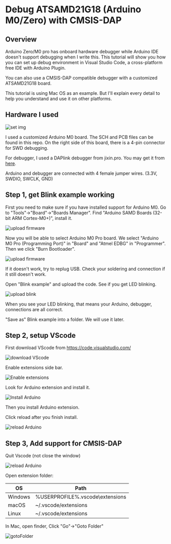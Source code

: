 # Debug ATSAMD21G18 (Arduino M0/Zero) with CMSIS-DAP


## Overview
 
Arduino Zero/M0 pro has onboard hardware debugger while Arduino IDE doesn't support debugging when I write this. This tutorial will show you how you can set up debug environment in Visual Studio Code, a cross-platform free IDE with Arduino Plugin.

You can also use a CMSIS-DAP compatible debugger with a customized ATSAMD21G18 board. 

This tutorial is using Mac OS as an example. But I'll explain every detail to help you understand and use it on other platforms.  

## Hardware I used

![set img](https://github.com/DeqingSun/Debug-Arduino-ATSAMD21G18-with-CMSIS-DAP/raw/master/img/ArduinoM0_CMSIS.jpg)

I used a customized Arduino M0 board. The SCH and PCB files can be found in this repo. On the right side of this board, there is a 4-pin connector for SWD debugging.

For debugger, I used a DAPlink debugger from jixin.pro. You may get it from [here](https://lcsc.com/product-detail/Others_Jixin-JX160101_C284862.html).

Arduino and debugger are connected with 4 female jumper wires. (3.3V, SWDIO, SWCLK, GND)


## Step 1, get Blink example working

First you need to make sure if you have installed support for Arduino M0. Go to "Tools"->"Board"->"Boards Manager". Find "Arduino SAMD Boards (32-bit ARM Cortex-M0+)", install it.

![upload firmware](https://github.com/DeqingSun/Debug-Arduino-ATSAMD21G18-with-CMSIS-DAP/raw/master/img/installboard.png)

Now you will be able to select Arduino M0 Pro board. We select "Arduino M0 Pro (Programming Port)" in "Board" and "Atmel EDBG" in "Programmer". Then we click "Burn Bootloader".

![upload firmware](https://github.com/DeqingSun/Debug-Arduino-ATSAMD21G18-with-CMSIS-DAP/raw/master/img/uploadFirmware.png)

If it doesn't work, try to replug USB. Check your soldering and connection if it still doesn't work.

Open "Blink example" and upload the code. See if you get LED blinking.

![upload blink](https://github.com/DeqingSun/Debug-Arduino-ATSAMD21G18-with-CMSIS-DAP/raw/master/img/arduinoUpload.png)

When you see your LED blinking, that means your Arduino, debugger, connections are all correct.

"Save as" Blink example into a folder. We will use it later.

## Step 2, setup VScode

First download VScode from <https://code.visualstudio.com/>

![download VScode](https://github.com/DeqingSun/Debug-Arduino-ATSAMD21G18-with-CMSIS-DAP/raw/master/img/downloadVScode.png)

Enable extensions side bar.

![Enable extensions](https://github.com/DeqingSun/Debug-Arduino-ATSAMD21G18-with-CMSIS-DAP/raw/master/img/vscodeShowExtensions.png)

Look for Arduino extension and install it.

![Install Arduino](https://github.com/DeqingSun/Debug-Arduino-ATSAMD21G18-with-CMSIS-DAP/raw/master/img/vscodeInstallArduino.png)

Then you install Arduino extension. 

Click reload after you finish install.

![reload Arduino](https://github.com/DeqingSun/Debug-Arduino-ATSAMD21G18-with-CMSIS-DAP/raw/master/img/vscodeReload.png)

## Step 3, Add support for CMSIS-DAP

Quit Vscode (not close the window)

![reload Arduino](https://github.com/DeqingSun/Debug-Arduino-ATSAMD21G18-with-CMSIS-DAP/raw/master/img/vscodeQuit.png)

Open extension folder:

| OS | Path |
|----|------|
| Windows | %USERPROFILE%\.vscode\extensions |
| macOS   | ~/.vscode/extensions |
| Linux   | ~/.vscode/extensions |

In Mac, open finder, Click "Go"->"Goto Folder"

![gotoFolder](https://github.com/DeqingSun/Debug-Arduino-ATSAMD21G18-with-CMSIS-DAP/raw/master/img/gotoFolder.png)

